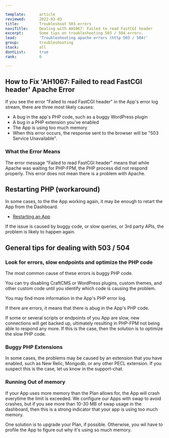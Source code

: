```yaml
---

template:      article
reviewed:      2022-03-03
title:         Troubleshoot 503 errors
naviTitle:     Dealing with AH1067: Failed to read FastCGI header
excerpt:       Some tips on troubleshooting 503 / 504 errors.
lead:          'Troubleshooting apache errors (http 503 / 504)'
group:         troubleshooting
stack:         all
dontList:      true
rank:          0

---
```


<!--

add also:
AH01075: Error dispatching request to

-->
## How to Fix 'AH1067: Failed to read FastCGI header' Apache Error

If you see the error "Failed to read FastCGI header" in the App's error log stream, there are three most likely causes:

- A bug in the app's PHP code, such as a buggy WordPress plugin
- A bug in a PHP extension you've enabled
- The App is using too much memory
- When this error occurs, the response sent to the browser will be "503 Service Unavailable".

### What the Error Means

The error message "Failed to read FastCGI header" means that while Apache was waiting for PHP-FPM, the PHP process did not respond properly. This error does not mean there is a problem with Apache.

## Restarting PHP (workaround)

In some cases, to the the App working again, it may be enough to retart the App from the Dashboard.

- [Restarting an App](/app#toc-restarting-an-app)

If the issue is caused by buggy code, or slow queries, or 3rd party APIs, the problem is likely to happen again.


## General tips for dealing with 503 / 504

### Look for errors, slow endpoints and optimize the PHP code

The most common cause of these errors is buggy PHP code.

You can try disabling CraftCMS or WordPress plugins, custom themes, and other custom code until you identify which code is causing the problem.

<!-- should mention php-fpm slow-log too -->
You may find more information in the App's PHP error log.

If there are errors, it means that there is abug in the App's PHP code.

If some or several scripts or endpoints of you App are slow, new connections will get backed up, ultimately resulting in PHP-FPM not being able to respond any more. If this is the case, then the solution is to optimize the slow PHP code.

### Buggy PHP Extensions

In some cases, the problems may be caused by an extension that you have enabled, such as New Relic, Mongodb, or any other PECL extension. If you suspect this is the case, let us know in the support-chat.

### Running Out of memory

If your App uses more memory than the Plan allows for, the App will crash everytime the limit is exceeded. We configure our Apps with swap to avoid crashes, but if you see more than 10-30 MB of swap usage in the dashboard, then this is a strong indicator that your app is using too much memory.

One solution is to upgrade your Plan, if possible. Otherwise, you wil have to profile the App to figure out why it's using so much memory.

